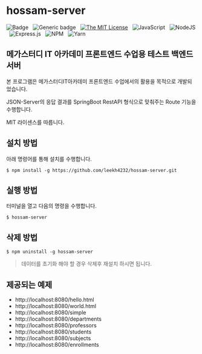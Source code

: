 # hossam-server

![Badge](https://img.shields.io/badge/Author-Lee%20KwangHo-blue.svg?style=flat-square&logo=appveyor) &nbsp;
![Generic badge](https://img.shields.io/badge/version-1.0.0-critical.svg?style=flat-square&logo=appveyor) &nbsp;
[![The MIT License](https://img.shields.io/badge/license-MIT-orange.svg?style=flat-square&logo=appveyor)](http://opensource.org/licenses/MIT) &nbsp;
![JavaScript](https://img.shields.io/badge/javascript-%23323330.svg?style=flat-square&logo=javascript&logoColor=%23F7DF1E) &nbsp;
![NodeJS](https://img.shields.io/badge/node.js-6DA55F?style=flat-square&logo=node.js&logoColor=white) &nbsp;
![Express.js](https://img.shields.io/badge/express.js-%23404d59.svg?style=flat-square&logo=express&logoColor=%2361DAFB) &nbsp;
![NPM](https://img.shields.io/badge/NPM-%23CB3837.svg?style=flat-square&logo=npm&logoColor=white) &nbsp;
![Yarn](https://img.shields.io/badge/yarn-%232C8EBB.svg?style=flat-square&logo=yarn&logoColor=white)


## 메가스터디 IT 아카데미 프론트엔드 수업용 테스트 백엔드 서버

본 프로그램은 메가스터디IT아카데미 프론트엔드 수업에서의 활용을 목적으로 개발되었습니다.

JSON-Server의 응답 결과를 SpringBoot RestAPI 형식으로 맞춰주는 Route 기능을 수행합니다.

MIT 라이센스를 따릅니다.

## 설치 방법

아래 명령어를 통해 설치를 수행합니다.

```shell
$ npm install -g https://github.com/leekh4232/hossam-server.git
```

## 실행 방법

터미널을 열고 다음의 명령을 수행합니다.

```shell
$ hossam-server
```

## 삭제 방법

```shell
$ npm uninstall -g hossam-server
```

> 데이터를 초기화 해야 할 경우 삭제후 재설치 하시면 됩니다.

## 제공되는 예제

- http://localhost:8080/hello.html
- http://localhost:8080/world.html
- http://localhost:8080/simple
- http://localhost:8080/departments
- http://localhost:8080/professors
- http://localhost:8080/students
- http://localhost:8080/subjects
- http://localhost:8080/enrollments



